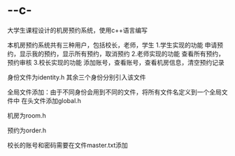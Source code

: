 # --c-
大学生课程设计的机房预约系统，使用c++语言编写

本机房预约系统共有三种用户，包括校长，老师，学生
1.学生实现的功能
	申请预约，显示我的预约，显示所有预约，取消预约
2.老师实现的功能
	查看所有预约，预约审核
3.校长实现的功能
	添加账号，查看账号，查看机房信息，清空预约记录

身份文件为identity.h 其余三个身份分别引入该文件

全局文件添加：由于不同身份会用到不同的文件，将所有文件名定义到一个全局文件中
在头文件添加global.h

机房为room.h

预约为order.h

校长的账号和密码需要在文件master.txt添加
